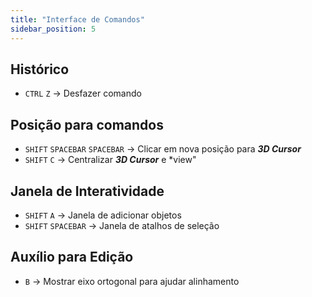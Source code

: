 ```yaml
---
title: "Interface de Comandos"
sidebar_position: 5
---
```


## Histórico
- `CTRL` `Z` -> Desfazer comando

## Posição para comandos
- `SHIFT` `SPACEBAR` `SPACEBAR` -> Clicar em nova posição para ***3D Cursor***
- `SHIFT` `C` -> Centralizar ***3D Cursor*** e *view"

## Janela de Interatividade
- `SHIFT` `A` -> Janela de adicionar objetos
- `SHIFT` `SPACEBAR` -> Janela de atalhos de seleção

## Auxílio para Edição
- `B` -> Mostrar eixo ortogonal para ajudar alinhamento